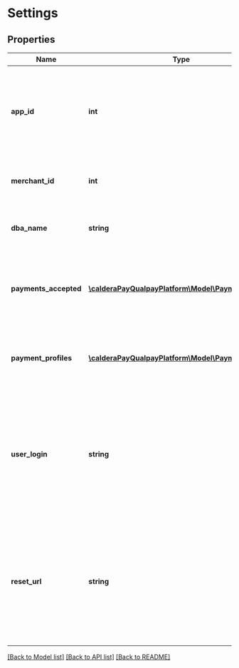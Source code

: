 # Settings

## Properties
Name | Type | Description | Notes
------------ | ------------- | ------------- | -------------
**app_id** | **int** | The application ID for this merchant account.  Only returned if an application exists. | [optional] 
**merchant_id** | **int** | The merchant ID this merchant account. | [optional] 
**dba_name** | **string** | The DBA name for the merchant account. | [optional] 
**payments_accepted** | [**\calderaPayQualpayPlatform\Model\Payment[]**](Payment.md) | An array of the card types and currency accepted by the merchant account. | [optional] 
**payment_profiles** | [**\calderaPayQualpayPlatform\Model\PaymentProfile[]**](PaymentProfile.md) | An array payment profiles available for the merchant account. | [optional] 
**user_login** | **string** | The user login created for the merchant account.  Only returned if a new user was requested during account creation. | [optional] 
**reset_url** | **string** | The URL to establish a new password for the created user.  Only returned if a new user was requested during account creation. | [optional] 

[[Back to Model list]](../README.md#documentation-for-models) [[Back to API list]](../README.md#documentation-for-api-endpoints) [[Back to README]](../README.md)


